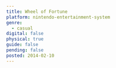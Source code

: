 ```yaml
---
title: Wheel of Fortune
platform: nintendo-entertainment-system
genre:
  - casual
digital: false
physical: true
guide: false
pending: false
posted: 2014-02-10
---
```

